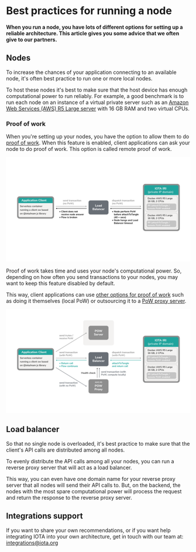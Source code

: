 # Best practices for running a node

**When you run a node, you have lots of different options for setting up a reliable architecture. This article gives you some advice that we often give to our partners.**

## Nodes

To increase the chances of your application connecting to an available node, it's often best practice to run one or more local nodes.

To host these nodes it's best to make sure that the host device has enough computational power to run reliably. For example, a good benchmark is to run each node on an instance of a virtual private server such as an [Amazon Web Services (AWS) R5 Large server](https://aws.amazon.com/ec2/instance-types/r5/) with 16 GB RAM and two virtual CPUs.

### Proof of work

When you're setting up your nodes, you have the option to allow them to do [proof of work](root://getting-started/0.1/transactions/proof-of-work.md). When this feature is enabled, client applications can ask your node to do proof of work. This option is called remote proof of work.

![Remote proof of work](images/remote-pow.png)

Proof of work takes time and uses your node's computational power. So, depending on how often you send transactions to your nodes, you may want to keep this feature disabled by default.

This way, client applications can use [other options for proof of work](root://getting-started/0.1/transactions/proof-of-work.md#minimum-weight-magnitude#options-for-doing-proof-of-work) such as doing it themselves (local PoW) or outsourcing it to a [PoW proxy server](root://proof-of-work-proxy/1.0/overview.md).

![Local proof of work](images/local-pow.png)

## Load balancer

So that no single node is overloaded, it's best practice to make sure that the client's API calls are distributed among all nodes.

To evenly distribute the API calls among all your nodes, you can run a reverse proxy server that will act as a load balancer.

This way, you can even have one domain name for your reverse proxy server that all nodes will send their API calls to. But, on the backend, the nodes with the most spare computational power will process the request and return the response to the reverse proxy server.

## Integrations support

If you want to share your own recommendations, or if you want help integrating IOTA into your own architecture, get in touch with our team at: integrations@iota.org